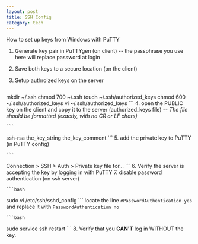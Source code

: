 ```yaml
---
layout: post
title: SSH Config
category: tech
---
```


How to set up keys from Windows with PuTTY

1. Generate key pair in PuTTYgen (on client) -- the passphrase you use here will replace password at login
2. Save both keys to a secure location (on the client)
3. Setup authroized keys on the server

    ```bash
mkdir ~/.ssh
chmod 700 ~/.ssh
touch ~/.ssh/authorized_keys
chmod 600 ~/.ssh/authorized_keys
vi ~/.ssh/authorized_keys
    ```
4. open the PUBLIC key on the client and copy it to the server (authorized_keys file) -- _The file should be formatted (exactly, with no CR or LF chars)_

    ```
ssh-rsa the_key_string the_key_comment
    ```
5. add the private key to PuTTY (in PuTTY config)

    ```
Connection > SSH > Auth > Private key file for...
    ```
6. Verify the server is accepting the key by logging in with PuTTY
7. disable password authentication (on ssh server)

	```bash
sudo vi /etc/ssh/sshd_config
    ```
locate the line `#PasswordAuthentication yes` and replace it with	`PasswordAuthentication no`

    ```bash
sudo service ssh restart
    ```
8. Verify that you __CAN'T__ log in WITHOUT the key.

